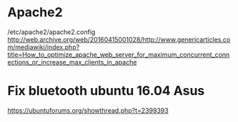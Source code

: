# Apache2
/etc/apache2/apache2.config
http://web.archive.org/web/20160415001028/http://www.genericarticles.com/mediawiki/index.php?title=How_to_optimize_apache_web_server_for_maximum_concurrent_connections_or_increase_max_clients_in_apache


# Fix bluetooth ubuntu 16.04 Asus
https://ubuntuforums.org/showthread.php?t=2399393

